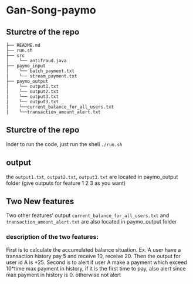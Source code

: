# Gan-Song-paymo

## Sturctre of the repo

    ├── README.md 
    ├── run.sh
    ├── src
    │    └── antifraud.java
    ├── paymo_input
    │    └── batch_payment.txt
    |    └── stream_payment.txt
    ├── paymo_output
    │    └── output1.txt
    |    └── output2.txt
    |    └── output3.txt
    |    └── output3.txt
    |    └──current_balance_for_all_users.txt
    |    └──transaction_amount_alert.txt
         
## Sturctre of the repo
Inder to run the code, just run the shell `./run.sh`

## output
the `output1.txt`, `output2.txt`, `output3.txt` are located in paymo_output folder (give outputs for feature 1 2 3 as you want)

## Two New features

Two other features' output `current_balance_for_all_users.txt` and `transaction_amount_alert.txt` are also located in paymo_output folder

### description of the two features: 
First is to calculate the accumulated balance situation. Ex. A user have a transaction history pay 5 and receive 10, receive 20. Then the output for user id A is +25.
Second is to alert if user A make a payment which exceed 10*time max payment in history, if it is the first time to pay, also alert since max payment in history is 0. otherwise not alert                      



